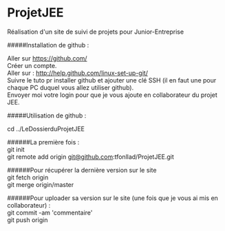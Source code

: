 ProjetJEE
=========

Réalisation d'un site de suivi de projets pour Junior-Entreprise

#####Installation de github :

Aller sur https://github.com/    
Créer un compte.   
Aller sur : http://help.github.com/linux-set-up-git/   
Suivre le tuto pr installer github et ajouter une clé SSH (il en faut une pour chaque PC duquel vous allez utiliser github).   
Envoyer moi votre login pour que je vous ajoute en collaborateur du projet JEE.

#####Utilisation de github :

cd ../LeDossierduProjetJEE   

######La première fois :    
git init   
git remote add origin git@github.com:tfonllad/ProjetJEE.git 

######Pour récupérer la dernière version sur le site      
git fetch origin   
git merge origin/master   

######Pour uploader sa version sur le site (une fois que je vous ai mis en collaborateur) :   
git commit -am 'commentaire'   
git push origin   


